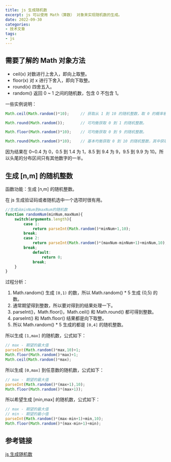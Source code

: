 ```yaml
---
title: js 生成随机数
excerpt: js 可以使用 Math（算数） 对象来实现随机数的生成。
date: 2022-09-30
categories:
- 技术文章
tags:
- js
---
```


## 需要了解的 Math 对象方法
- ceil(x)	对数进行上舍入，即向上取整。
- floor(x)	对 x 进行下舍入，即向下取整。
- round(x)	四舍五入。
- random()	返回 0 ~ 1 之间的随机数，包含 0 不包含 1。

一些实例说明：
```javascript
Math.ceil(Math.random()*10);     // 获取从 1 到 10 的随机整数，取 0 的概率极小。

Math.round(Math.random());       // 可均衡获取 0 到 1 的随机整数。

Math.floor(Math.random()*10);    // 可均衡获取 0 到 9 的随机整数。

Math.round(Math.random()*10);    // 基本均衡获取 0 到 10 的随机整数，其中获取最小值 0 和最大值 10 的几率少一半。
```

因为结果在 0~0.4 为 0，0.5 到 1.4 为 1，8.5 到 9.4 为 9，9.5 到 9.9 为 10。所以头尾的分布区间只有其他数字的一半。

## 生成 [n,m] 的随机整数
函数功能：生成 [n,m] 的随机整数。

在 js 生成验证码或者随机选中一个选项时很有用。
```javascript
//生成从minNum到maxNum的随机数
function randomNum(minNum,maxNum){ 
    switch(arguments.length){ 
        case 1: 
            return parseInt(Math.random()*minNum+1,10); 
        break; 
        case 2: 
            return parseInt(Math.random()*(maxNum-minNum+1)+minNum,10); 
        break; 
            default: 
                return 0; 
            break; 
    } 
} 
```

过程分析：
1. Math.random() 生成 `[0,1)` 的数，所以 Math.random() * 5 生成 {0,5) 的数。
2. 通常期望得到整数，所以要对得到的结果处理一下。
3. parseInt()，Math.floor()，Math.ceil() 和 Math.round() 都可得到整数。
4. parseInt() 和 Math.floor() 结果都是向下取整。
5. 所以 Math.random() * 5 生成的都是 `[0,4]` 的随机整数。

所以生成 `[1,max]` 的随机数，公式如下：
```javascript
// max - 期望的最大值
parseInt(Math.random()*max,10)+1;
Math.floor(Math.random()*max)+1;
Math.ceil(Math.random()*max);
```

所以生成 `[0,max]` 到任意数的随机数，公式如下：
```javascript
// max - 期望的最大值
parseInt(Math.random()*(max+1),10);
Math.floor(Math.random()*(max+1));
```

所以希望生成 [min,max] 的随机数，公式如下：
```javascript
// max - 期望的最大值
// min - 期望的最小值
parseInt(Math.random()*(max-min+1)+min,10);
Math.floor(Math.random()*(max-min+1)+min);
```

## 参考链接
[js 生成随机数](https://www.runoob.com/w3cnote/js-random.html)
